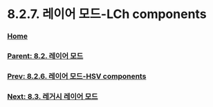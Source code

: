 # 8.2.7. 레이어 모드-LCh components

### [Home](./00-home.md)
### [Parent: 8.2. 레이어 모드](./08-02-00-layer-modes.md)
### [Prev: 8.2.6. 레이어 모드-HSV components](./08-02-06-hsv-components-layer-modes.md)
### [Next: 8.3. 레거시 레이어 모드](./08-03-legacy-layer-modes.md)

